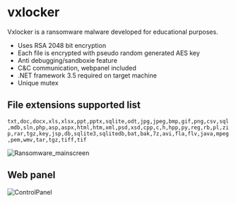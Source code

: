 # vxlocker
Vxlocker is a ransomware malware developed for educational purposes.

- Uses RSA 2048 bit encryption
- Each file is encrypted with pseudo random generated AES key
- Anti debugging/sandboxie feature
- C&C communication, webpanel included
- .NET framework 3.5 required on target machine
- Unique mutex


## File extensions supported list

`txt,doc,docx,xls,xlsx,ppt,pptx,sqlite,odt,jpg,jpeg,bmp,gif,png,csv,sql,mdb,sln,php,asp,aspx,html,htm,xml,psd,xsd,cpp,c,h,hpp,py,reg,rb,pl,zip,rar,tgz,key,jsp,db,sqlite3,sqlitedb,bat,bak,7z,avi,fla,flv,java,mpeg,pem,wmv,tar,tgz,tiff,tif`

![Ransomware_mainscreen](https://user-images.githubusercontent.com/39199126/60768706-d85a9400-a0cf-11e9-8aaa-81e9ad581be5.png)

## Web panel

![ControlPanel](https://user-images.githubusercontent.com/39199126/60768854-726f0c00-a0d1-11e9-95e3-9b94f21813f5.PNG)
